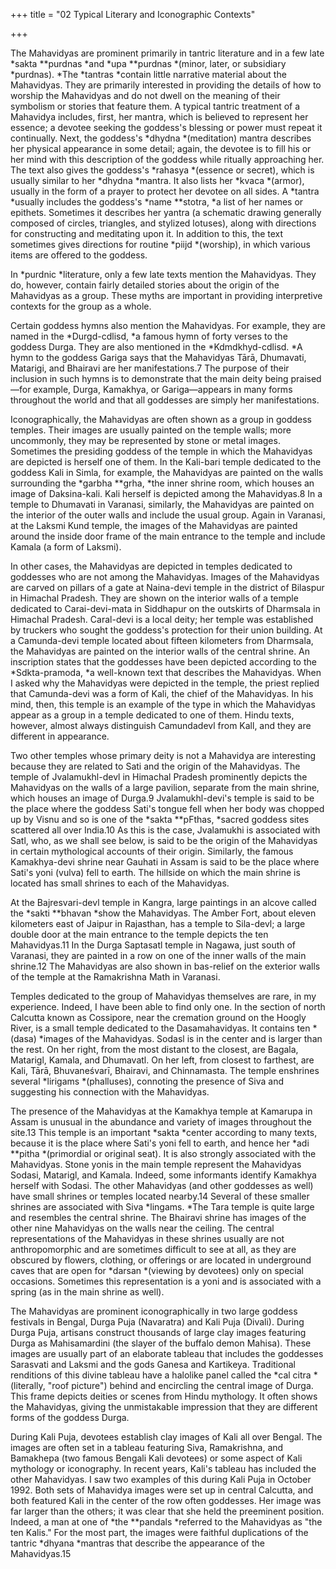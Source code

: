 +++
title = "02 Typical Literary and Iconographic Contexts"

+++

The Mahavidyas are prominent primarily in tantric literature and in a few late *sakta **purdnas *and *upa **purdnas *\(minor, later, or subsidiary *purdnas\). *The *tantras *contain little narrative material about the Mahavidyas. They are primarily interested in providing the details of how to worship the Mahavidyas and do not dwell on the meaning of their symbolism or stories that feature them. A typical tantric treatment of a Mahavidya includes, first, her mantra, which is believed to represent her essence; a devotee seeking the goddess's blessing or power must repeat it continually. Next, the goddess's *dhydna *\(meditation\) mantra describes her physical appearance in some detail; again, the devotee is to fill his or her mind with this description of the goddess while ritually approaching her. The text also gives the goddess's *rahasya *\(essence or secret\), which is usually similar to her *dhydna *mantra. It also lists her *kvaca *\(armor\), usually in the form of a prayer to protect her devotee on all sides. A *tantra *usually includes the goddess's *name **stotra, *a list of her names or epithets. Sometimes it describes her yantra \(a schematic drawing generally composed of circles, triangles, and stylized lotuses\), along with directions for constructing and meditating upon it. In addition to this, the text sometimes gives directions for routine *piijd *\(worship\), in which various items are offered to the goddess.





In *purdnic *literature, only a few late texts mention the Mahavidyas. They do, however, contain fairly detailed stories about the origin of the Mahavidyas as a group. These myths are important in providing interpretive contexts for the group as a whole.

Certain goddess hymns also mention the Mahavidyas. For example, they are named in the *Durgd-cdlisd, *a famous hymn of forty verses to the goddess Durga. They are also mentioned in the *Kdmdkhyd-cdlisd. *A hymn to the goddess Gariga says that the Mahavidyas Tārā, Dhumavati, Matarigi, and Bhairavi are her manifestations.7 The purpose of their inclusion in such hymns is to demonstrate that the main deity being praised—for example, Durga, Kamakhya, or Gariga—appears in many forms throughout the world and that all goddesses are simply her manifestations.

Iconographically, the Mahavidyas are often shown as a group in goddess temples. Their images are usually painted on the temple walls; more uncommonly, they may be represented by stone or metal images. Sometimes the presiding goddess of the temple in which the Mahavidyas are depicted is herself one of them. In the Kali-bari temple dedicated to the goddess Kali in Simla, for example, the Mahavidyas are painted on the walls surrounding the *garbha **grha, *the inner shrine room, which houses an image of Daksina-kali. Kali herself is depicted among the Mahavidyas.8 In a temple to Dhumavati in Varanasi, similarly, the Mahavidyas are painted on the interior of the outer walls and include the usual group. Again in Varanasi, at the Laksmi Kund temple, the images of the Mahavidyas are painted around the inside door frame of the main entrance to the temple and include Kamala \(a form of Laksmi\).

In other cases, the Mahavidyas are depicted in temples dedicated to goddesses who are not among the Mahavidyas. Images of the Mahavidyas are carved on pillars of a gate at Naina-devi temple in the district of Bilaspur in Himachal Pradesh. They are shown on the interior walls of a temple dedicated to Carai-devi-mata in Siddhapur on the outskirts of Dharmsala in Himachal Pradesh. Caral-devi is a local deity; her temple was established by truckers who sought the goddess's protection for their union building. At a Camunda-devi temple located about fifteen kilometers from Dharmsala, the Mahavidyas are painted on the interior walls of the central shrine. An inscription states that the goddesses have been depicted according to the *Sdkta-pramoda, *a well-known text that describes the Mahavidyas. When I asked why the Mahavidyas were depicted in the temple, the priest replied that Camunda-devi was a form of Kali, the chief of the Mahavidyas. In his mind, then, this temple is an example of the type in which the Mahavidyas appear as a group in a temple dedicated to one of them. Hindu texts, however, almost always distinguish Camundadevl from Kall, and they are different in appearance.





Two other temples whose primary deity is not a Mahavidya are interesting because they are related to Sati and the origin of the Mahavidyas. The temple of Jvalamukhl-devl in Himachal Pradesh prominently depicts the Mahavidyas on the walls of a large pavilion, separate from the main shrine, which houses an image of Durga.9 Jvalamukhl-devi's temple is said to be the place where the goddess Sati's tongue fell when her body was chopped up by Visnu and so is one of the *sakta **pFthas, *sacred goddess sites scattered all over India.10 As this is the case, Jvalamukhi is associated with Satl, who, as we shall see below, is said to be the origin of the Mahavidyas in certain mythological accounts of their origin. Similarly, the famous Kamakhya-devi shrine near Gauhati in Assam is said to be the place where Sati's yoni \(vulva\) fell to earth. The hillside on which the main shrine is located has small shrines to each of the Mahavidyas.

At the Bajresvari-devl temple in Kangra, large paintings in an alcove called the *sakti **bhavan *show the Mahavidyas. The Amber Fort, about eleven kilometers east of Jaipur in Rajasthan, has a temple to Sila-devl; a large double door at the main entrance to the temple depicts the ten Mahavidyas.11 In the Durga Saptasatl temple in Nagawa, just south of Varanasi, they are painted in a row on one of the inner walls of the main shrine.12 The Mahavidyas are also shown in bas-relief on the exterior walls of the temple at the Ramakrishna Math in Varanasi.

Temples dedicated to the group of Mahavidyas themselves are rare, in my experience. Indeed, I have been able to find only one. In the section of north Calcutta known as Cossipore, near the cremation ground on the Hoogly River, is a small temple dedicated to the Dasamahavidyas. It contains ten *\(dasa\) *images of the Mahavidyas. Sodasl is in the center and is larger than the rest. On her right, from the most distant to the closest, are Bagala, Matarigl, Kamala, and Dhumavatl. On her left, from closest to farthest, are Kali, Tārā, Bhuvaneśvarī, Bhairavi, and Chinnamasta. The temple enshrines several *lirigams *\(phalluses\), connoting the presence of Siva and suggesting his connection with the Mahavidyas.





The presence of the Mahavidyas at the Kamakhya temple at Kamarupa in Assam is unusual in the abundance and variety of images throughout the site.13 This temple is an important *sakta *center according to many texts, because it is the place where Sati's yoni fell to earth, and hence her *adi **pitha *\(primordial or original seat\). It is also strongly associated with the Mahavidyas. Stone yonis in the main temple represent the Mahavidyas Sodasi, Matarigl, and Kamala. Indeed, some informants identify Kamakhya herself with Sodasi. The other Mahavidyas \(and other goddesses as well\) have small shrines or temples located nearby.14 Several of these smaller shrines are associated with Siva *lingams. *The Tara temple is quite large and resembles the central shrine. The Bhairavi shrine has images of the other nine Mahavidyas on the walls near the ceiling. The central representations of the Mahavidyas in these shrines usually are not anthropomorphic and are sometimes difficult to see at all, as they are obscured by flowers, clothing, or offerings or are located in underground caves that are open for *darsan *\(viewing by devotees\) only on special occasions. Sometimes this representation is a yoni and is associated with a spring \(as in the main shrine as well\).





The Mahavidyas are prominent iconographically in two large goddess festivals in Bengal, Durga Puja \(Navaratra\) and Kali Puja \(Divali\). During Durga Puja, artisans construct thousands of large clay images featuring Durga as Mahisamardini \(the slayer of the buffalo demon Mahisa\). These images are usually part of an elaborate tableau that includes the goddesses Sarasvati and Laksmi and the gods Ganesa and Kartikeya. Traditional renditions of this divine tableau have a halolike panel called the *cal citra *\(literally, "roof picture"\) behind and encircling the central image of Durga. This frame depicts deities or scenes from Hindu mythology. It often shows the Mahavidyas, giving the unmistakable impression that they are different forms of the goddess Durga.

During Kali Puja, devotees establish clay images of Kali all over Bengal. The images are often set in a tableau featuring Siva, Ramakrishna, and Bamakhepa \(two famous Bengali Kali devotees\) or some aspect of Kali mythology or iconography. In recent years, Kali's tableau has included the other Mahavidyas. I saw two examples of this during Kali Puja in October 1992. Both sets of Mahavidya images were set up in central Calcutta, and both featured Kali in the center of the row often goddesses. Her image was far larger than the others; it was clear that she held the preeminent position. Indeed, a man at one of *the **pandals *referred to the Mahavidyas as "the ten Kalis." For the most part, the images were faithful duplications of the tantric *dhyana *mantras that describe the appearance of the Mahavidyas.15


